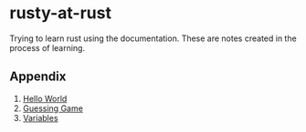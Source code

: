 # rusty-at-rust
Trying to learn rust using the documentation. These are notes created in the process of learning.

## Appendix
1. [Hello World](./official-doc-stuff/0_hello_world/)
2. [Guessing Game](./official-doc-stuff/1_guessing_game/)
3. [Variables](./official-doc-stuff/2_variables)
